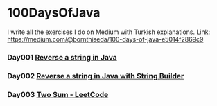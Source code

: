 # 100DaysOfJava

I write all the exercises I do on Medium with Turkish explanations. Link: https://medium.com/@bornthiseda/100-days-of-java-e5014f2869c9
### Day001 <a href="https://github.com/edakass/100DaysOfJava/blob/main/Day001/Main.java">Reverse a string in Java</a></th>

### Day002 <a href="https://github.com/edakass/100DaysOfJava/blob/main/Day002/Main.java">Reverse a string in Java with String Builder</a></th>

### Day003 <a href="https://github.com/edakass/100DaysOfJava/blob/main/Day003/Main.java">Two Sum - LeetCode</a></th>

